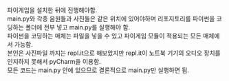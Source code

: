 파이게임을 설치한 뒤에 진행해야함.  
main.py와 각종 음원들과 사진들은 같은 위치에 있어야하며 리포지토리를 파이썬을 코딩하는 폴더에 전부 넣고 main.py를 실행해야 함.      
파이썬을 코딩하는 매체는 파일을 넣을 수 있고 파이게임 모듈이 적용되는 모든 매체에서 가능함.   
본인은 사진파일 까지는 repl.it으로 해보았지만 repl.it이 노트북 기기의 오디오 장치를 인지하지 못해서 pyCharm을 이용함.  
모든 코드는 main.py 안에 있으므로 결론적으로 main.py만 실행하면 됨.

